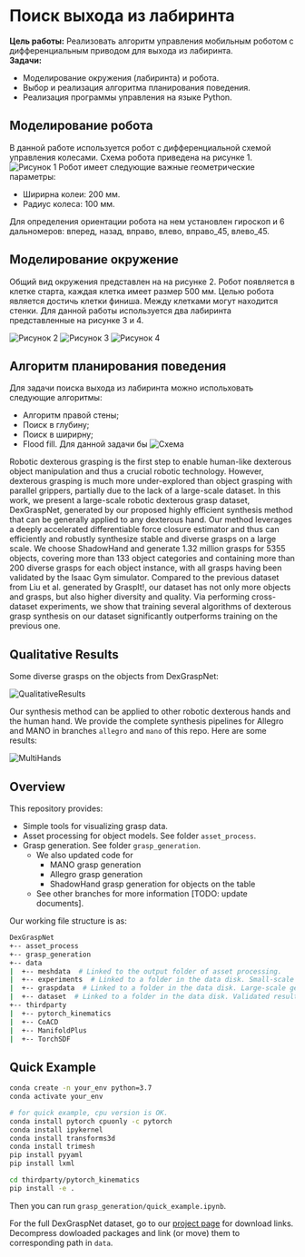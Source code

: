 # Поиск выхода из лабиринта

**Цель работы:** Реализовать алгоритм управления мобильным роботом с дифференциальным приводом для выхода из лабиринта. <br />
**Задачи:**
 
  - Моделирование окружения (лабиринта) и робота.
  - Выбор и реализация алгоритма планирования поведения.
  - Реализация программы управления на языке Python.<br />

## Моделирование робота

В данной работе используется робот с дифференциальной схемой управления колесами. Схема робота приведена на рисунке 1.
![Рисунок 1](./imgs/robot_scheme.png)
Робот имеет следующие важные геометрические параметры: 

  - Ширирна колеи: 200 мм.
  - Радиус колеса: 100 мм.

Для определения ориентации робота на нем установлен гироскоп и 6 дальномеров: вперед, назад, вправо, влево, вправо_45, влево_45.

## Моделирование окружение

Общий вид окружения представлен на на рисунке 2. Робот появляется в клетке старта, каждая клетка имеет размер 500 мм. Целью робота является достичь клетки финиша. Между клетками могут находится стенки.
Для данной работы используется два лабиринта представленные на рисунке 3 и 4. <br />

![Рисунок 2](./imgs/lab_scheme.png)
![Рисунок 3](./imgs/sim1.png)
![Рисунок 4](./imgs/sim2.png)

## Алгоритм планирования поведения

Для задачи поиска выхода из лабиринта можно испольховать следующие алгоритмы:

  - Алгоритм правой стены;
  - Поиск в глубину;
  - Поиск в ширирну;
  - Flood fill.
Для данной задачи бы
![Схема](./imgs/scheme.png)

Robotic dexterous grasping is the first step to enable human-like dexterous object manipulation and thus a crucial robotic technology. However, dexterous grasping is much more under-explored than object grasping with parallel grippers, partially due to the lack of a large-scale dataset. In this work, we present a large-scale robotic dexterous grasp dataset, DexGraspNet, generated by our proposed highly efficient synthesis method that can be generally applied to any dexterous hand. Our method leverages a deeply accelerated differentiable force closure estimator and thus can efficiently and robustly synthesize stable and diverse grasps on a large scale. We choose ShadowHand and generate 1.32 million grasps for 5355 objects, covering more than 133 object categories and containing more than 200 diverse grasps for each object instance, with all grasps having been validated by the Isaac Gym simulator. Compared to the previous dataset from Liu et al. generated by GraspIt!, our dataset has not only more objects and grasps, but also higher diversity and quality. Via performing cross-dataset experiments, we show that training several algorithms of dexterous grasp synthesis on our dataset significantly outperforms training on the previous one.

## Qualitative Results

Some diverse grasps on the objects from DexGraspNet:

![QualitativeResults](./images/qualitative_results.png)

Our synthesis method can be applied to other robotic dexterous hands and the human hand. We provide the complete synthesis pipelines for Allegro and MANO in branches `allegro` and `mano` of this repo. Here are some results: 

![MultiHands](./images/multi_hands.png)

## Overview

This repository provides:

- Simple tools for visualizing grasp data.
- Asset processing for object models. See folder `asset_process`.
- Grasp generation. See folder `grasp_generation`.
  - We also updated code for
    - MANO grasp generation
    - Allegro grasp generation
    - ShadowHand grasp generation for objects on the table
  - See other branches for more information [TODO: update documents].

Our working file structure is as:

```bash
DexGraspNet
+-- asset_process
+-- grasp_generation
+-- data
|  +-- meshdata  # Linked to the output folder of asset processing.
|  +-- experiments  # Linked to a folder in the data disk. Small-scale experimental results go here.
|  +-- graspdata  # Linked to a folder in the data disk. Large-scale generated grasps go here, waiting for grasp validation.
|  +-- dataset  # Linked to a folder in the data disk. Validated results go here.
+-- thirdparty
|  +-- pytorch_kinematics
|  +-- CoACD
|  +-- ManifoldPlus
|  +-- TorchSDF
```

## Quick Example

```bash
conda create -n your_env python=3.7
conda activate your_env

# for quick example, cpu version is OK.
conda install pytorch cpuonly -c pytorch
conda install ipykernel
conda install transforms3d
conda install trimesh
pip install pyyaml
pip install lxml

cd thirdparty/pytorch_kinematics
pip install -e .
```

Then you can run `grasp_generation/quick_example.ipynb`.

For the full DexGraspNet dataset, go to our [project page](https://pku-epic.github.io/DexGraspNet/) for download links. Decompress dowloaded packages and link (or move) them to corresponding path in `data`.
